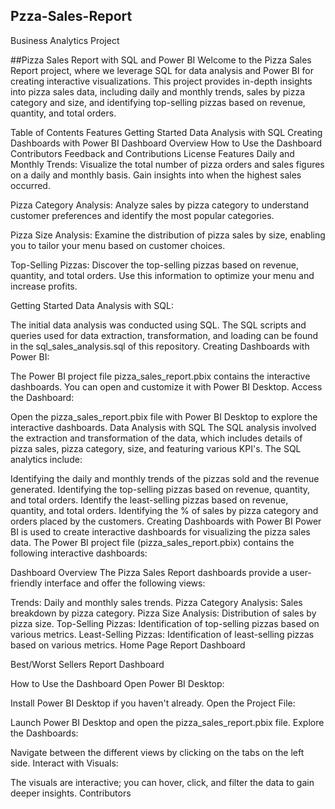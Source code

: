 ## Pzza-Sales-Report
Business Analytics Project

##Pizza Sales Report with SQL and Power BI
Welcome to the Pizza Sales Report project, where we leverage SQL for data analysis and Power BI for creating interactive visualizations. This project provides in-depth insights into pizza sales data, including daily and monthly trends, sales by pizza category and size, and identifying top-selling pizzas based on revenue, quantity, and total orders.

Table of Contents
Features
Getting Started
Data Analysis with SQL
Creating Dashboards with Power BI
Dashboard Overview
How to Use the Dashboard
Contributors
Feedback and Contributions
License
Features
Daily and Monthly Trends: Visualize the total number of pizza orders and sales figures on a daily and monthly basis. Gain insights into when the highest sales occurred.

Pizza Category Analysis: Analyze sales by pizza category to understand customer preferences and identify the most popular categories.

Pizza Size Analysis: Examine the distribution of pizza sales by size, enabling you to tailor your menu based on customer choices.

Top-Selling Pizzas: Discover the top-selling pizzas based on revenue, quantity, and total orders. Use this information to optimize your menu and increase profits.

Getting Started
Data Analysis with SQL:

The initial data analysis was conducted using SQL. The SQL scripts and queries used for data extraction, transformation, and loading can be found in the sql_sales_analysis.sql of this repository.
Creating Dashboards with Power BI:

The Power BI project file pizza_sales_report.pbix contains the interactive dashboards. You can open and customize it with Power BI Desktop.
Access the Dashboard:

Open the pizza_sales_report.pbix file with Power BI Desktop to explore the interactive dashboards.
Data Analysis with SQL
The SQL analysis involved the extraction and transformation of the data, which includes details of pizza sales, pizza category, size, and featuring various KPI's. The SQL analytics include:

Identifying the daily and monthly trends of the pizzas sold and the revenue generated.
Identifying the top-selling pizzas based on revenue, quantity, and total orders.
Identify the least-selling pizzas based on revenue, quantity, and total orders.
Identifying the % of sales by pizza category and orders placed by the customers.
Creating Dashboards with Power BI
Power BI is used to create interactive dashboards for visualizing the pizza sales data. The Power BI project file (pizza_sales_report.pbix) contains the following interactive dashboards:

Dashboard Overview
The Pizza Sales Report dashboards provide a user-friendly interface and offer the following views:

Trends: Daily and monthly sales trends.
Pizza Category Analysis: Sales breakdown by pizza category.
Pizza Size Analysis: Distribution of sales by pizza size.
Top-Selling Pizzas: Identification of top-selling pizzas based on various metrics.
Least-Selling Pizzas: Identification of least-selling pizzas based on various metrics.
Home Page Report Dashboard


Best/Worst Sellers Report Dashboard


How to Use the Dashboard
Open Power BI Desktop:

Install Power BI Desktop if you haven't already.
Open the Project File:

Launch Power BI Desktop and open the pizza_sales_report.pbix file.
Explore the Dashboards:

Navigate between the different views by clicking on the tabs on the left side.
Interact with Visuals:

The visuals are interactive; you can hover, click, and filter the data to gain deeper insights.
Contributors

